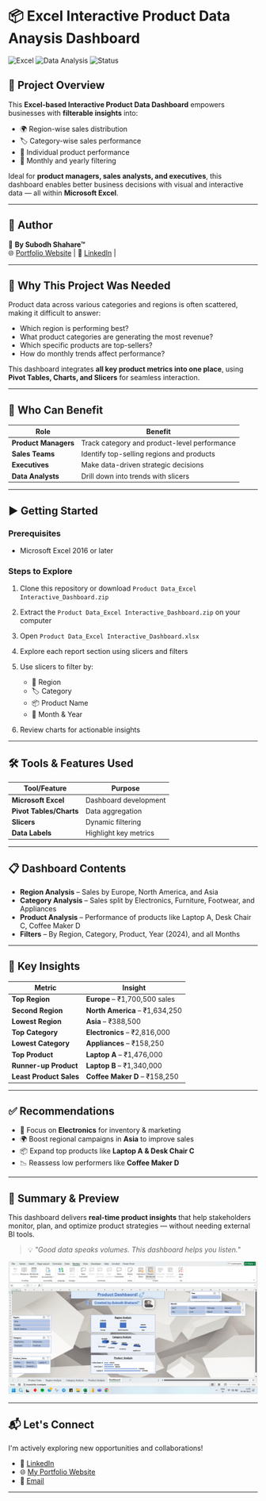 # 📦 Excel Interactive Product Data Anaysis Dashboard

![Excel](https://img.shields.io/badge/Excel-Dashboard-brightgreen?style=for-the-badge\&logo=microsoft-excel)
![Data Analysis](https://img.shields.io/badge/Data-Analysis-blue?style=for-the-badge\&logo=databricks)
![Status](https://img.shields.io/badge/Status-Completed-success?style=for-the-badge)

## 🎯 Project Overview

This **Excel-based Interactive Product Data Dashboard** empowers businesses with **filterable insights** into:

* 🌍 Region-wise sales distribution
* 🏷️ Category-wise sales performance
* 🛒 Individual product performance
* 📆 Monthly and yearly filtering

Ideal for **product managers, sales analysts, and executives**, this dashboard enables better business decisions with visual and interactive data — all within **Microsoft Excel**.

---

## 🔗 Author  
👤 **By Subodh Shahare™**  
🌐 [Portfolio Website](https://subodh-s.my.canva.site/home) | 💼 [LinkedIn](https://www.linkedin.com/in/subodhshahare) | 

---

## 📌 Why This Project Was Needed

Product data across various categories and regions is often scattered, making it difficult to answer:

* Which region is performing best?
* What product categories are generating the most revenue?
* Which specific products are top-sellers?
* How do monthly trends affect performance?

This dashboard integrates **all key product metrics into one place**, using **Pivot Tables, Charts, and Slicers** for seamless interaction.

---

## 👥 Who Can Benefit

| Role                 | Benefit                                      |
| -------------------- | -------------------------------------------- |
| **Product Managers** | Track category and product-level performance |
| **Sales Teams**      | Identify top-selling regions and products    |
| **Executives**       | Make data-driven strategic decisions         |
| **Data Analysts**    | Drill down into trends with slicers          |

---

## ▶️ Getting Started

### Prerequisites

* Microsoft Excel 2016 or later

### Steps to Explore

1. Clone this repository or download `Product Data_Excel Interactive_Dashboard.zip`
2. Extract the `Product Data_Excel Interactive_Dashboard.zip` on your computer
3. Open `Product Data_Excel Interactive_Dashboard.xlsx`
4. Explore each report section using slicers and filters
5. Use slicers to filter by:

   * 📍 Region
   * 🏷️ Category
   * 📦 Product Name
   * 📅 Month & Year
6. Review charts for actionable insights

---

## 🛠️ Tools & Features Used

| Tool/Feature            | Purpose               |
| ----------------------- | --------------------- |
| **Microsoft Excel**     | Dashboard development |
| **Pivot Tables/Charts** | Data aggregation      |
| **Slicers**             | Dynamic filtering     |
| **Data Labels**         | Highlight key metrics |

---

## 📋 Dashboard Contents

* **Region Analysis** – Sales by Europe, North America, and Asia
* **Category Analysis** – Sales split by Electronics, Furniture, Footwear, and Appliances
* **Product Analysis** – Performance of products like Laptop A, Desk Chair C, Coffee Maker D
* **Filters** – By Region, Category, Product, Year (2024), and all Months

---

## 📌 Key Insights

| Metric                  | Insight                        |
| ----------------------- | ------------------------------ |
| **Top Region**          | **Europe** – ₹1,700,500 sales  |
| **Second Region**       | **North America** – ₹1,634,250 |
| **Lowest Region**       | **Asia** – ₹388,500            |
| **Top Category**        | **Electronics** – ₹2,816,000   |
| **Lowest Category**     | **Appliances** – ₹158,250      |
| **Top Product**         | **Laptop A** – ₹1,476,000      |
| **Runner-up Product**   | **Laptop B** – ₹1,340,000      |
| **Least Product Sales** | **Coffee Maker D** – ₹158,250  |

---

## ✅ Recommendations

* 🔋 Focus on **Electronics** for inventory & marketing
* 🌍 Boost regional campaigns in **Asia** to improve sales
* 📦 Expand top products like **Laptop A & Desk Chair C**
* 📉 Reassess low performers like **Coffee Maker D**

---

## 🧾 Summary & Preview

This dashboard delivers **real-time product insights** that help stakeholders monitor, plan, and optimize product strategies — without needing external BI tools.

> 💡 *"Good data speaks volumes. This dashboard helps you listen."*

![Dashboard Preview](https://github.com/SubodhS-Projects/Excel-Interactive-Product-Data-Analysis-Dashboard/blob/main/Screenshot_Product%20Data_Excel%20Interactive_Dashboard.png?raw=true)

---

## 📬 Let's Connect

I'm actively exploring new opportunities and collaborations!

- 🔗 [LinkedIn](https://www.linkedin.com/in/subodhshahare)  
- 🌐 [My Portfolio Website](https://subodh-s.my.canva.site/home)  
- 📧 [Email](mailto:Subodh.shahare@gmail.com)

---
